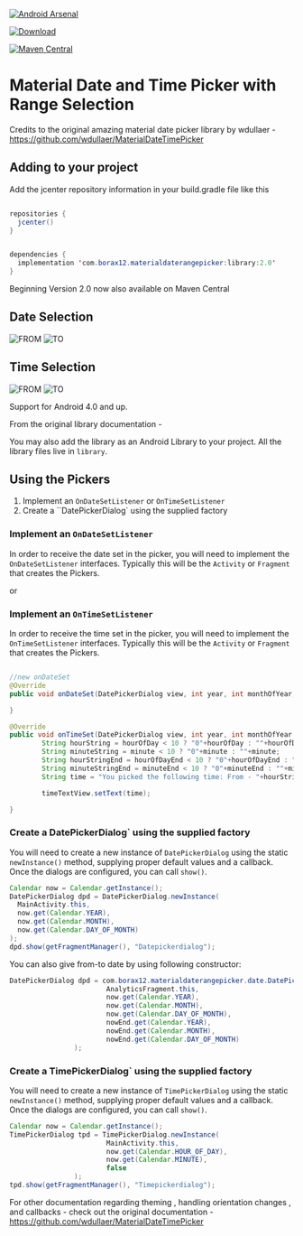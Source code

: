 [![Android Arsenal](https://img.shields.io/badge/Android%20Arsenal-MaterialDateRangePicker-brightgreen.svg?style=flat)](http://android-arsenal.com/details/1/2501)

[ ![Download](https://api.bintray.com/packages/borax12/maven/material-datetime-rangepicker/images/download.svg) ](https://bintray.com/borax12/maven/material-datetime-rangepicker/_latestVersion)

[![Maven Central](https://maven-badges.herokuapp.com/maven-central/com.borax12.materialdaterangepicker/library/badge.svg)](https://maven-badges.herokuapp.com/maven-central/com.borax12.materialdaterangepicker/library)


Material Date and Time Picker with Range Selection
======================================================


Credits to the original amazing material date picker library by wdullaer - https://github.com/wdullaer/MaterialDateTimePicker

## Adding to your project

Add the jcenter repository information in your build.gradle file like this
```java

repositories {
  jcenter()
}


dependencies {
  implementation 'com.borax12.materialdaterangepicker:library:2.0'
}

```
Beginning Version 2.0 now also available on Maven Central


## Date Selection

![FROM](/screenshots/2.png?raw=true)
![TO](/screenshots/1.png?raw=true)

## Time Selection

![FROM](/screenshots/3.png?raw=true)
![TO](/screenshots/4.png?raw=true)

Support for Android 4.0 and up.

From the original library documentation -

You may also add the library as an Android Library to your project. All the library files live in ```library```.

Using the  Pickers
--------------------------------

1. Implement an `OnDateSetListener` or `OnTimeSetListener`
2. Create a ``DatePickerDialog` using the supplied factory

### Implement an `OnDateSetListener`
In order to receive the date  set in the picker, you will need to implement the `OnDateSetListener` interfaces. Typically this will be the `Activity` or `Fragment` that creates the Pickers.

or
### Implement an `OnTimeSetListener`
In order to receive the time set in the picker, you will need to implement the `OnTimeSetListener` interfaces. Typically this will be the `Activity` or `Fragment` that creates the Pickers.

```java

//new onDateSet
@Override
public void onDateSet(DatePickerDialog view, int year, int monthOfYear, int dayOfMonth,int yearEnd, int monthOfYearEnd, int dayOfMonthEnd) {

}

@Override
public void onTimeSet(DatePickerDialog view, int year, int monthOfYear, int dayOfMonth,int yearEnd, int monthOfYearEnd, int dayOfMonthEnd) {
        String hourString = hourOfDay < 10 ? "0"+hourOfDay : ""+hourOfDay;
        String minuteString = minute < 10 ? "0"+minute : ""+minute;
        String hourStringEnd = hourOfDayEnd < 10 ? "0"+hourOfDayEnd : ""+hourOfDayEnd;
        String minuteStringEnd = minuteEnd < 10 ? "0"+minuteEnd : ""+minuteEnd;
        String time = "You picked the following time: From - "+hourString+"h"+minuteString+" To - "+hourStringEnd+"h"+minuteStringEnd;

        timeTextView.setText(time);

}
```

### Create a DatePickerDialog` using the supplied factory
You will need to create a new instance of `DatePickerDialog` using the static `newInstance()` method, supplying proper default values and a callback. Once the dialogs are configured, you can call `show()`.

```java
Calendar now = Calendar.getInstance();
DatePickerDialog dpd = DatePickerDialog.newInstance(
  MainActivity.this,
  now.get(Calendar.YEAR),
  now.get(Calendar.MONTH),
  now.get(Calendar.DAY_OF_MONTH)
);
dpd.show(getFragmentManager(), "Datepickerdialog");
```

You can also give from-to date by using following constructor:

```java
DatePickerDialog dpd = com.borax12.materialdaterangepicker.date.DatePickerDialog.newInstance(
                        AnalyticsFragment.this,
                        now.get(Calendar.YEAR),
                        now.get(Calendar.MONTH),
                        now.get(Calendar.DAY_OF_MONTH),
                        nowEnd.get(Calendar.YEAR),
                        nowEnd.get(Calendar.MONTH),
                        nowEnd.get(Calendar.DAY_OF_MONTH)
                );
```

### Create a TimePickerDialog` using the supplied factory
You will need to create a new instance of `TimePickerDialog` using the static `newInstance()` method, supplying proper default values and a callback. Once the dialogs are configured, you can call `show()`.
```java
Calendar now = Calendar.getInstance();
TimePickerDialog tpd = TimePickerDialog.newInstance(
                        MainActivity.this,
                        now.get(Calendar.HOUR_OF_DAY),
                        now.get(Calendar.MINUTE),
                        false
                );
tpd.show(getFragmentManager(), "Timepickerdialog");
```

For other documentation regarding theming , handling orientation changes , and callbacks - check out the original documentation - https://github.com/wdullaer/MaterialDateTimePicker
